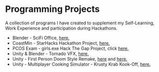 # Programming Projects
A collection of programs I have created to supplement my Self-Learning, Work Experience and participation during Hackathons.

* Blender - SciFi Office, [here.](https://drive.google.com/file/d/1xmcXGndVK8jH1TnvrNTUhYU-ct5f_25D/view?usp=sharing)
* CoastMin - StarHacks Hackathon Project, [here.](https://starhacks.beauxconsunji.repl.co/)
* PCOS Exam - girls.exe Hack The Gap Project, click [here.](https://pcos.beauxconsunji.repl.co/)
* Unity & Blender - Tornado VFX, [here.](https://drive.google.com/file/d/1-n83lcCn5C97E4ml5irufhroSG1Gc93L/view?usp=sharing)
* Unity - First Person Doom Style Remake, [here](https://drive.google.com/file/d/11rfEVi_m1TX6CI0jx2z6WZFst_HspxEu/view?usp=sharing) and [here.](https://drive.google.com/file/d/1Wh88x2UVGcWVCmZo1MZKhSEHcxJIZR2i/view?usp=sharing)
* Unity - Multiplayer Cooking Simulator - Krusty Krab Kook-Off, [here.](https://drive.google.com/file/d/1Mdx0EVFIbkyvTgQQ5r9Y_g5rn1Z__ZAy/view?usp=sharing)
